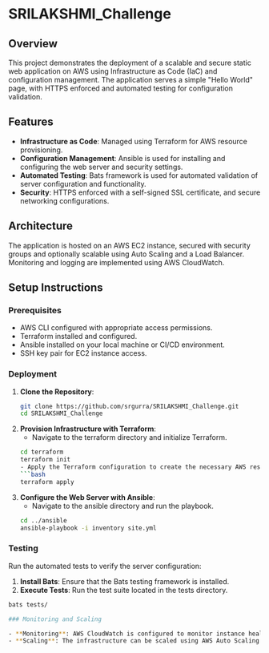 # SRILAKSHMI_Challenge

## Overview

This project demonstrates the deployment of a scalable and secure static web application on AWS using Infrastructure as Code (IaC) and configuration management. The application serves a simple "Hello World" page, with HTTPS enforced and automated testing for configuration validation.

## Features

- **Infrastructure as Code**: Managed using Terraform for AWS resource provisioning.
- **Configuration Management**: Ansible is used for installing and configuring the web server and security settings.
- **Automated Testing**: Bats framework is used for automated validation of server configuration and functionality.
- **Security**: HTTPS enforced with a self-signed SSL certificate, and secure networking configurations.

## Architecture

The application is hosted on an AWS EC2 instance, secured with security groups and optionally scalable using Auto Scaling and a Load Balancer. Monitoring and logging are implemented using AWS CloudWatch.

## Setup Instructions

### Prerequisites

- AWS CLI configured with appropriate access permissions.
- Terraform installed and configured.
- Ansible installed on your local machine or CI/CD environment.
- SSH key pair for EC2 instance access.

### Deployment

1. **Clone the Repository**:
   ```bash
   git clone https://github.com/srgurra/SRILAKSHMI_Challenge.git
   cd SRILAKSHMI_Challenge
2. **Provision Infrastructure with Terraform**:
   - Navigate to the terraform directory and initialize Terraform.
   ```bash
   cd terraform
   terraform init
   - Apply the Terraform configuration to create the necessary AWS resources.
   ```bash
   terraform apply
3. **Configure the Web Server with Ansible**:
   - Navigate to the ansible directory and run the playbook.
   ```bash
   cd ../ansible
   ansible-playbook -i inventory site.yml

### Testing

Run the automated tests to verify the server configuration:

1. **Install Bats**: Ensure that the Bats testing framework is installed.
2. **Execute Tests**: Run the test suite located in the tests directory.
  ```bash
  bats tests/

### Monitoring and Scaling

- **Monitoring**: AWS CloudWatch is configured to monitor instance health, CPU utilization, and other metrics.
- **Scaling**: The infrastructure can be scaled using AWS Auto Scaling groups based on metrics like CPU usage.


   
  
